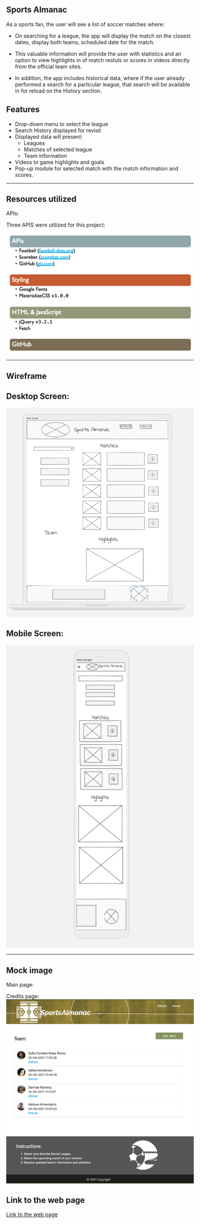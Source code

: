 ## Sports Almanac

As a sports fan, the user will see a list of soccer matches where:

- On searching for a league, the app will display the match on the closest dates, display both teams, scheduled date for the match.

- This valuable information will provide the user with statistics and an option to view highlights in of match restuls or scores in videos directly from the official team sites.

- In addition, the app includes historical data, where if the user already performed a search for a particular league, that search will be available in for reload on the History section.

## Features

- Drop-down menu to select the league
- Search History displayed for revisit
- Displayed data will present:
  - Leagues
  - Matches of selected league
  - Team information
- Videos to game highlights and goals
- Pop-up module for selected match with the match information and scores.

---

## Resources utilized

APIs:

Three APIS were utilized for this project:

![List of resources](./readme-docs/Resources.png)


---

## Wireframe

Desktop Screen:
----
![Samplescreen](./readme-docs/wireframepc.png)

Mobile Screen:
----
![Samplescreen](./readme-docs/wireframemobile.png)

---

## Mock image

Main page:

Credits page:
![Samplescreen](./readme-docs/Credits.png)

## Link to the web page

[Link to the web page](https://adina-hc.github.io/sports-almanac/)

